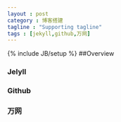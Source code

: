 ```yaml
---
layout : post
category : 博客搭建
tagline : "Supporting tagline"
tags : [jekyll,github,万网]
---
```

{% include JB/setup %}
##Overview
### Jelyll
### Github
### 万网